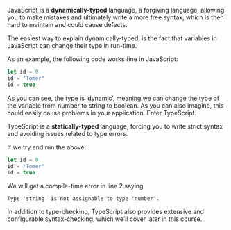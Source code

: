 JavaScript is a **dynamically-typed** language, a forgiving language, allowing you to make mistakes and ultimately write a more free syntax, which is then hard to maintain and could cause defects.

The easiest way to explain dynamically-typed, is the fact that variables in JavaScript can change their type in run-time.

As an example, the following code works fine in JavaScript:
```js
let id = 0
id = "Tomer"
id = true
```

As you can see, the type is ‘dynamic’, meaning we can change the type of the variable from number to string to boolean. As you can also imagine, this could easily cause problems in your application. Enter TypeScript.

TypeScript is a **statically-typed** language, forcing you to write strict syntax and avoiding issues related to type errors.

If we try and run the above:
```js
let id = 0
id = "Tomer"
id = true
```

We will get a compile-time error in line 2 saying 
```console
Type 'string' is not assignable to type 'number'.
``` 
In addition to type-checking, TypeScript also provides extensive and configurable syntax-checking, which we’ll cover later in this course.
